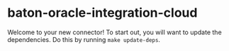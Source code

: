 # baton-oracle-integration-cloud
Welcome to your new connector! To start out, you will want to update the dependencies.
Do this by running `make update-deps`.